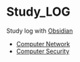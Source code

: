 # Study_LOG
Study log with [Obsidian](https://obsidian.md/)

- [Computer Network](https://github.com/TypeMIN/Study_LOG/blob/main/Computer%20Network/Computer%20Network.md)
- [Computer Security](https://github.com/TypeMIN/Study_LOG/blob/main/Computer%20Security/Computer%20Security.md)
